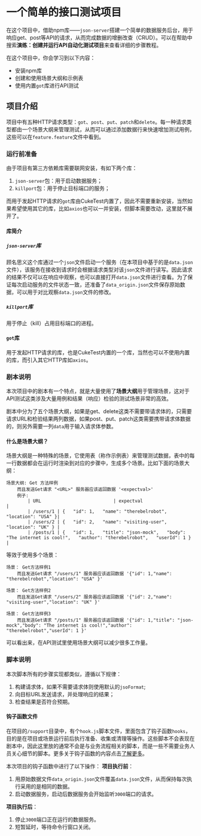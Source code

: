 # 一个简单的接口测试项目
在这个项目中，借助npm库——`json-server`搭建一个简单的数据服务后台，用于响应get、post等API的请求，从而完成数据的增删改查（CRUD）。可以在帮助中搜索**演练：创建并运行API自动化测试项目**来查看详细的步骤教程。

在这个项目中，你会学习到以下内容：
* 安装npm库
* 创建和使用场景大纲和示例表
* 使用内置`got`库进行API测试


## 项目介绍
项目中有五种HTTP请求类型：`got`、`post`、`put`、`patch`和`delete`。每一种请求类型都由一个场景大纲来管理测试，从而可以通过添加数据行来快速增加测试用例，这些可以在`feature.feature`文件中看到。

### 运行前准备
由于项目有第三方依赖库需要联网安装，有如下两个库：
1. `json-server`包：用于启动数据服务；
2. `killport`包：用于停止目标端口的服务；

而用于发起HTTP请求的`got`库由CukeTest内置了，因此不需要重新安装，当然如果希望使用其它的库，比如`axios`也可以一并安装，但脚本需要改动，这里就不展开了。

#### 库简介
##### `json-server`库
顾名思义这个库通过一个`json`文件启动一个服务（在本项目中基于的是`data.json`文件），该服务在接收到请求时会根据请求类型对该`json`文件进行读写。因此请求的结果不仅可以在响应中观察，也可以直接打开`data.json`文件进行查看。为了保证每次启动服务的文件状态一致，还准备了`data_origin.json`文件保存原始数据，可以用于对比观察`data.json`文件的修改。

##### `killport`库
用于停止（kill）占用目标端口的进程。

#### `got`库
用于发起HTTP请求的库，也是CukeTest内置的一个库，当然也可以不使用内置的库，而引入其它HTTP库如`axios`。

### 剧本说明
本次项目中的剧本有一个特点，就是大量使用了**场景大纲**用于管理场景，这对于API测试这类涉及大量用例和结果（响应）检验的测试场景非常的高效。

剧本中分为了五个场景大纲，如果是get、delete这类不需要带请求体的，只需要请求URL和检验结果两列数据，如果post、put、patch这类需要携带请求体数据的，则另外需要一列`data`用于输入请求体参数。

#### 什么是场景大纲？
场景大纲是一种特殊的场景，它使用表（称作示例表）来管理测试数据，表中的每一行数据都会在运行时渲染到对应的步骤中，生成多个场景。比如下面的场景大纲：
```gherkin
场景大纲: Get 方法样例
    而且发送Get请求 "<URL>" 服务器应该返回数据 '<expectval>'
    例子: 
        | URL                           | expectval                                              |
        | /users/1 | {   "id": 1,   "name": "therebelrobot",   "location": "USA" }|
        | /users/2 | {   "id": 2,   "name": "visiting-user",   "location": "UK" } |
        | /posts/1 | {   "id": 1,   "title": "json-mock",   "body": "The internet is cool!",   "author": "therebelrobot",   "userId": 1 } |
```
等效于使用多个场景：
```gherkin
场景： Get方法样例1
    而且发送Get请求 "/users/1" 服务器应该返回数据 '{"id": 1,"name": "therebelrobot","location": "USA" }'

场景： Get方法样例2
    而且发送Get请求 "/users/2" 服务器应该返回数据 '{"id": 2,"name": "visiting-user","location": "UK" }'

场景： Get方法样例3
    而且发送Get请求 "/posts/1" 服务器应该返回数据 '{"id": 1,"title": "json-mock","body": "The internet is cool!","author": "therebelrobot","userId": 1 }'
```

可以看出来，在API测试里使用场景大纲可以减少很多工作量。

### 脚本说明
本次脚本所有的步骤实现都类似，遵循以下规律：
1. 构建请求体，如果不需要请求体则使用默认的`jsoFormat`;
2. 向目标URL发送请求，并处理响应的结果；
3. 检查结果是否符合预期。  


#### 钩子函数文件
在项目的`/support`目录中，有个`hook.js`脚本文件，里面包含了钩子函数`hooks`，目的是在项目或场景运行前后执行准备、收集或清理等操作。这些脚本不会表现在剧本中，因此这里放的通常不会是与业务流程相关的脚本，而是一些不需要业务人员关心细节的脚本。更多关于钩子函数的内容点击[了解更多](http://cuketest.com/zh-cn/cucumber/support_files/hooks.html)。

本次项目的钩子函数中进行了以下操作：
**项目执行前**：  
1. 用原始数据文件`data_origin.json`文件覆盖`data.json`文件，从而保持每次执行采用的是相同的数据。
2. 启动数据服务，启动后数据服务会开始监听`3000`端口的请求。

**项目执行后**：  
1. 停止`3000`端口正在运行的数据服务。
2. 短暂延时，等待命令行窗口关闭。
